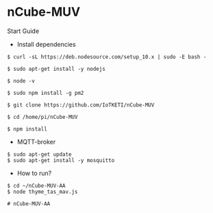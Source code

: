 # nCube-MUV
Start Guide

* Install dependencies
```
$ curl -sL https://deb.nodesource.com/setup_10.x | sudo -E bash -

$ sudo apt-get install -y nodejs

$ node -v

$ sudo npm install -g pm2

$ git clone https://github.com/IoTKETI/nCube-MUV

$ cd /home/pi/nCube-MUV

$ npm install
```

* MQTT-broker
```
$ sudo apt-get update
$ sudo apt-get install -y mosquitto
```
* How to run?
```
$ cd ~/nCube-MUV-AA
$ node thyme_tas_mav.js

# nCube-MUV-AA

